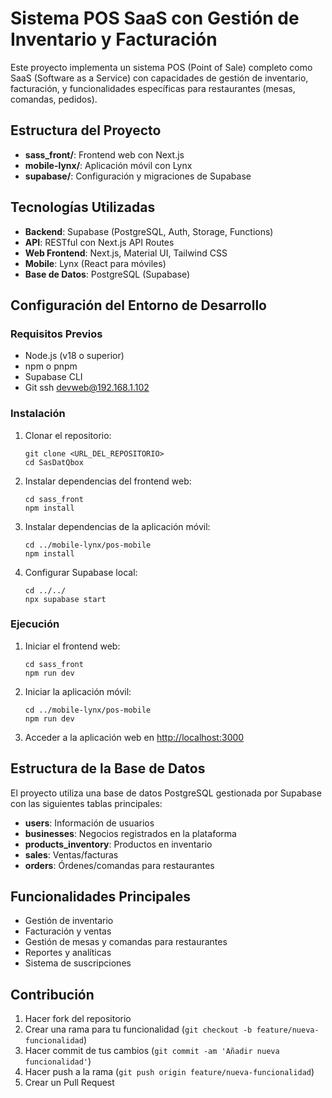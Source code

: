 # Sistema POS SaaS con Gestión de Inventario y Facturación

Este proyecto implementa un sistema POS (Point of Sale) completo como SaaS (Software as a Service) con capacidades de gestión de inventario, facturación, y funcionalidades específicas para restaurantes (mesas, comandas, pedidos).

## Estructura del Proyecto

- **sass_front/**: Frontend web con Next.js
- **mobile-lynx/**: Aplicación móvil con Lynx
- **supabase/**: Configuración y migraciones de Supabase

## Tecnologías Utilizadas

- **Backend**: Supabase (PostgreSQL, Auth, Storage, Functions)
- **API**: RESTful con Next.js API Routes
- **Web Frontend**: Next.js, Material UI, Tailwind CSS
- **Mobile**: Lynx (React para móviles)
- **Base de Datos**: PostgreSQL (Supabase)

## Configuración del Entorno de Desarrollo

### Requisitos Previos

- Node.js (v18 o superior)
- npm o pnpm
- Supabase CLI
- Git
ssh devweb@192.168.1.102
### Instalación

1. Clonar el repositorio:
   ```
   git clone <URL_DEL_REPOSITORIO>
   cd SasDatQbox
   ```

2. Instalar dependencias del frontend web:
   ```
   cd sass_front
   npm install
   ```

3. Instalar dependencias de la aplicación móvil:
   ```
   cd ../mobile-lynx/pos-mobile
   npm install
   ```

4. Configurar Supabase local:
   ```
   cd ../../
   npx supabase start
   ```

### Ejecución

1. Iniciar el frontend web:
   ```
   cd sass_front
   npm run dev
   ```

2. Iniciar la aplicación móvil:
   ```
   cd ../mobile-lynx/pos-mobile
   npm run dev
   ```

3. Acceder a la aplicación web en [http://localhost:3000](http://localhost:3000)

## Estructura de la Base de Datos

El proyecto utiliza una base de datos PostgreSQL gestionada por Supabase con las siguientes tablas principales:

- **users**: Información de usuarios
- **businesses**: Negocios registrados en la plataforma
- **products_inventory**: Productos en inventario
- **sales**: Ventas/facturas
- **orders**: Órdenes/comandas para restaurantes

## Funcionalidades Principales

- Gestión de inventario
- Facturación y ventas
- Gestión de mesas y comandas para restaurantes
- Reportes y analíticas
- Sistema de suscripciones

## Contribución

1. Hacer fork del repositorio
2. Crear una rama para tu funcionalidad (`git checkout -b feature/nueva-funcionalidad`)
3. Hacer commit de tus cambios (`git commit -am 'Añadir nueva funcionalidad'`)
4. Hacer push a la rama (`git push origin feature/nueva-funcionalidad`)
5. Crear un Pull Request 